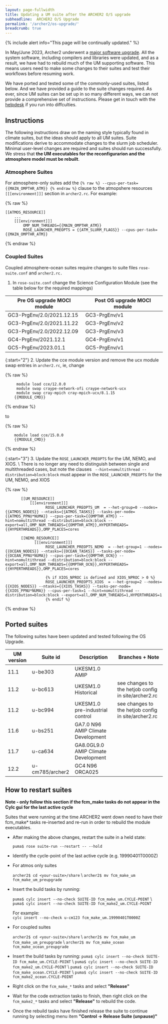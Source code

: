 ```yaml
---
layout: page-fullwidth
title: Updating a UM suite after the ARCHER2 O/S upgrade
subheadline:  ARCHER2 O/S Upgrade 
permalink: '/archer2/os-upgrade/'
breadcrumb: true
---
```




{% include alert info="This page will be continually updated." %}

In May/June 2023, Archer2 underwent a [major software upgrade](https://docs.archer2.ac.uk/faq/upgrade-2023/). All the system software, including compilers and libraries were updated, and as a result, we have had to rebuild much of the UM supporting software. This means users need to make some changes to their suites and test their workflows before resuming work. 

We have ported and tested some of the commonly-used suites, listed below. And we have provided a guide to the suite changes required. As ever, since UM suites can be set up in so many different ways, we can not provide a comprehensive set of instructions. Please get in touch with the [helpdesk](https://cms-helpdesk.ncas.ac.uk/) if you run into diffculties. 

## Instructions 

The following instructions draw on the naming style typically found in climate suites, but the ideas should apply to all UM suites. Suite modifications derive to accommodate changes to the slurm job scheduler. Minimal user-level changes are required and suites should run successfully. We stress that **the UM executables for the reconfigurarion and the atmosphere model must be rebuilt**.


### Atmosphere Suites
For atmosphere-only suites add the ```{% raw %} --cpus-per-task={{MAIN_OMPTHR_ATM}} {% endraw %}``` clause to the atmopshere resources ```[[[environment]]]``` section in ```archer2.rc```. For example:

{% raw %}
~~~
[[ATMOS_RESOURCE]]
    ...
    [[[environment]]]
        OMP_NUM_THREADS={{MAIN_OMPTHR_ATM}}
        ROSE_LAUNCHER_PREOPTS = {{ATM_SLURM_FLAGS}} --cpus-per-task={{MAIN_OMPTHR_ATM}}
~~~
{% endraw %}

### Coupled Suites
Coupled atmosphere-ocean suites require changes to suite files ```rose-suite.conf``` and ```archer2.rc.```
1. In ```rose-suite.conf``` change the Science Configuration Module (see the table below for the required mappings)

  | Pre OS upgrade MOCI module | Post OS upgrade MOCI module |
  | --- | ---|
  | GC3-PrgEnv/2.0/2021.12.15 |  GC3-PrgEnv/v1 |
  | GC3-PrgEnv/2.0/2021.11.22 |  GC3-PrgEnv/v2 |
  | GC3-PrgEnv/2.0/2022.12.09 |  GC3-PrgEnv/v3 |
  | GC4-PrgEnv/2021.12.1      |  GC4-PrgEnv/v1 |
  | GC5-PrgEnv/2023.01.1      |  GC5-PrgEnv/v1 |

{:start="2"}
2. Update the cce module version and remove the ucx module swap entries in ```archer2.rc```, ie, change

{% raw %}
~~~
     module load cce/12.0.0
     module swap craype-network-ofi craype-network-ucx
     module swap cray-mpich cray-mpich-ucx/8.1.15
    {{MODULE_CMD}}
~~~
{% endraw %}

to

{% raw %}
~~~
    module load cce/15.0.0
    {{MODULE_CMD}}
~~~
{% endraw %}

{:start="3"}
3. Update the ```ROSE_LAUNCHER_PREOPTS``` for the UM, NEMO, and XIOS. \\
  There is no longer any need to distinguish between single and multithreaded cases, but note the clauses ``` --hint=nomultithread --distribution=block:block``` must appear in the ```ROSE_LAUNCHER_PREOPTS``` for the UM, NEMO, and XIOS

{% raw %}
~~~
       [[UM_RESOURCE]]
           [[[environment]]]
                  ROSE_LAUNCHER_PREOPTS_UM  = --het-group=0 --nodes={{ATMOS_NODES}} --ntasks={{ATMOS_TASKS}} --tasks-per-node={{ATMOS_PPNU*NUMA}} --cpus-per-task={{OMPTHR_ATM}} --hint=nomultithread --distribution=block:block --export=all,OMP_NUM_THREADS={{OMPTHR_ATM}},HYPERTHREADS={{HYPERTHREADS}},OMP_PLACES=cores
    
       [[NEMO_RESOURCE]]
             [[[environment]]]
                  ROSE_LAUNCHER_PREOPTS_NEMO  = --het-group=1 --nodes={{OCEAN_NODES}} --ntasks={{OCEAN_TASKS}} --tasks-per-node={{OCEAN_PPNU*NUMA}} --cpus-per-task={{OMPTHR_OCN}} --hint=nomultithread --distribution=block:block --export=all,OMP_NUM_THREADS={{OMPTHR_OCN}},HYPERTHREADS={{HYPERTHREADS}},OMP_PLACES=cores
    
                  {% if XIOS_NPROC is defined and XIOS_NPROC > 0 %}
                  ROSE_LAUNCHER_PREOPTS_XIOS  = --het-group=2 --nodes={{XIOS_NODES}} --ntasks={{XIOS_TASKS}} --tasks-per-node={{XIOS_PPNU*NUMA}} --cpus-per-task=1 --hint=nomultithread --distribution=block:block --export=all,OMP_NUM_THREADS=1,HYPERTHREADS=1
                  {% endif %}
~~~
{% endraw %}

## Ported suites 

The following suites have been updated and tested following the OS Upgrade.

| UM version | Suite id | Description | Branches + Note |
| --- | --- | --- | --- |
| 11.1 | u-be303 | UKESM1.0 AMIP | |
| 11.2 | u-bc613 | UKESM1.0 Historical | see changes to the hetjob config in site/archer2.rc |
| 11.2 | u-bc994 | UKESM1.0 pre-industrial control | see changes to the hetjob config in site/archer2.rc |
| 11.6 | u-bs251 | GA7.0 N96 AMIP Climate Development | |
| 11.7 | u-ca634 | GA8.0GL9.0 AMIP Climate Development| |
| 12.2 | u-cm785/archer2 | GC4 N96 ORCA025| |

## How to restart suites

**Note - only follow this section if the fcm_make tasks do not appear in the Cylc gui for the last active cycle**

Suites that were running at the time ARCHER2 went down need to have their fcm_make* tasks re-inserted and re-run in order to rebuild the module executables.

* After making the above changes, restart the suite in a held state:
  
  ```puma$ rose suite-run --restart -- --hold```
  
* Identify the cycle-point of the last active cycle (e.g. 19990401T0000Z)

* For atmos only suites
  
  ```archer2$ cd <your-suite>/share``` \\
  ```archer2$ mv fcm_make_um fcm_make_um_preupgrade```

* Insert the build tasks by running:
    
  ```puma$ cylc insert --no-check SUITE-ID fcm_make_um.CYCLE-POINT``` \\
  ```puma$ cylc insert --no-check SUITE-ID fcm_make2_um.CYCLE-POINT```

  For example:  
  ```cylc insert --no-check u-cm123 fcm_make_um.19990401T0000Z```

* For coupled suites
  
  ```archer2$ cd <your-suite>/share``` \\
  ```archer2$ mv fcm_make_um fcm_make_um_preupgrade``` \\
  ```archer2$ mv fcm_make_ocean fcm_make_ocean_preupgrade```

* Insert the build tasks by running:
  ```puma$ cylc insert --no-check SUITE-ID fcm_make_um.CYCLE-POINT``` \\
  ```puma$ cylc insert --no-check SUITE-ID fcm_make2_um.CYCLE-POINT``` \\
  ```puma$ cylc insert --no-check SUITE-ID fcm_make_ocean.CYCLE-POINT``` \\
  ```puma$ cylc insert --no-check SUITE-ID fcm_make2_ocean.CYCLE-POINT```

* Right click on the ```fcm_make_*``` tasks and select **"Release"**

* Wait for the code extraction tasks to finish, then right click on the ```fcm_make2_*``` tasks and select **"Release"** to rebuild the code.

* Once the rebuild tasks have finished release the suite to continue running by selecting menu item **"Control -> Release Suite (unpause)"**
